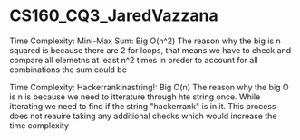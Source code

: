 # CS160_CQ3_JaredVazzana
Time Complexity: Mini-Max Sum: Big O(n^2)
The reason why the big is n squared is because there are 2 for loops, 
that means we have to check and compare all elemetns at least n^2 times in oreder 
to account for all combinations the sum could be

Time Complexity: Hackerrankinastring!: Big O(n)
The reason why the big O is n is because we need to itterature through hte string once.
While itterating we need to find if the string "hackerrank" is in it. 
This process does not reauire taking any additional checks which would increase the time complexity
